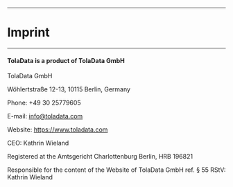 ****
# Imprint 
---

#### TolaData is a product of TolaData GmbH
TolaData GmbH

Wöhlertstraße 12-13, 10115 Berlin, Germany

Phone: +49 30 25779605

E-mail: info@toladata.com

Website: https://www.toladata.com

CEO:
Kathrin Wieland

Registered at the Amtsgericht Charlottenburg Berlin, HRB 196821

Responsible for the content of the Website of  TolaData GmbH ref. § 55 RStV: Kathrin Wieland